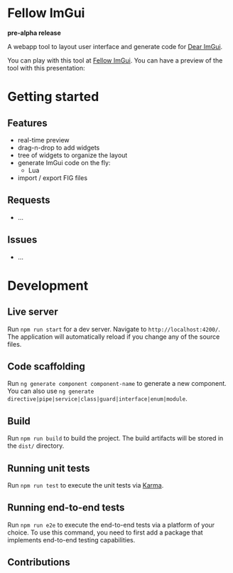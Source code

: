 # Fellow ImGui

**pre-alpha release**

A webapp tool to layout user interface and generate code for [Dear ImGui].

You can play with this tool at [Fellow ImGui]. You can have a preview of the 
tool with this presentation:

<!-- Insert GIF -->

# Getting started

## Features

- real-time preview
- drag-n-drop to add widgets
- tree of widgets to organize the layout
- generate ImGui code on the fly:
  - Lua
- import / export FIG files

## Requests
- ...

## Issues
- ...

# Development

## Live server

Run `npm run start` for a dev server. Navigate to `http://localhost:4200/`. 
The application will automatically reload if you change any of the source 
files.

## Code scaffolding

Run `ng generate component component-name` to generate a new component. You 
can also use `ng generate directive|pipe|service|class|guard|interface|enum|module`.

## Build

Run `npm run build` to build the project. The build artifacts will be stored 
in the `dist/` directory.

## Running unit tests

Run `npm run test` to execute the unit tests via [Karma].

## Running end-to-end tests

Run `npm run e2e` to execute the end-to-end tests via a platform of your 
choice. To use this command, you need to first add a package that implements 
end-to-end testing capabilities.

## Contributions


<!-- Table of links -->
[Dear ImGui]: https://github.com/ocornut/imgui
[Fellow ImGui]: https://rayshader.github.io/FellowImGui
[Karma]: https://karma-runner.github.io
